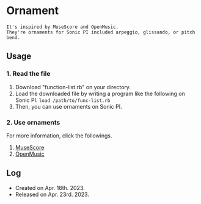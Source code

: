 # Ornament
`It's inspired by MuseScore and OpenMusic.`   
`They're ornaments for Sonic PI included arpeggio, glissando, or pitch bend.`
## Usage
### 1. Read the file
1. Download "function-list.rb" on your directory.
2. Load the downloaded file by writing a program like the following on Sonic PI.
```load /path/to/func-list.rb```
3. Then, you can use ornaments on Sonic PI.
### 2. Use ornaments
For more information, click the followings.  
1. [MuseScore](https://musescore.org/en/handbook/3/articulations-and-ornaments)  
2. [OpenMusic](https://github.com/openmusic-project/openmusic/blob/dd9bb5510edb2924b5ac3a7494aca8c4d38962f6/OPENMUSIC/resources/reference/inharm-ser.html)
## Log
* Created on Apr. 16th. 2023.
* Released on Apr. 23rd. 2023.

